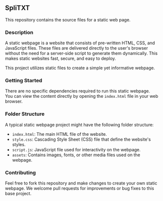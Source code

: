 ## SpliTXT

This repository contains the source files for a static web page.

### Description

A static webpage is a website that consists of pre-written HTML, CSS, and JavaScript files. These files are delivered directly to the user's browser without the need for a server-side script to generate them dynamically. This makes static websites fast, secure, and easy to deploy.

This project utilizes static files to create a simple yet informative webpage.

### Getting Started

There are no specific dependencies required to run this static webpage. You can view the content directly by opening the `index.html` file in your web browser.

### Folder Structure

A typical static webpage project might have the following folder structure:

- `index.html`: The main HTML file of the website.
- `style.css`: Cascading Style Sheet (CSS) file that define the website's styles.
- `script.js`: JavaScript file used for interactivity on the webpage.
- `assets`: Contains images, fonts, or other media files used on the webpage.

### Contributing

Feel free to fork this repository and make changes to create your own static webpage. We welcome pull requests for improvements or bug fixes to this base project.
